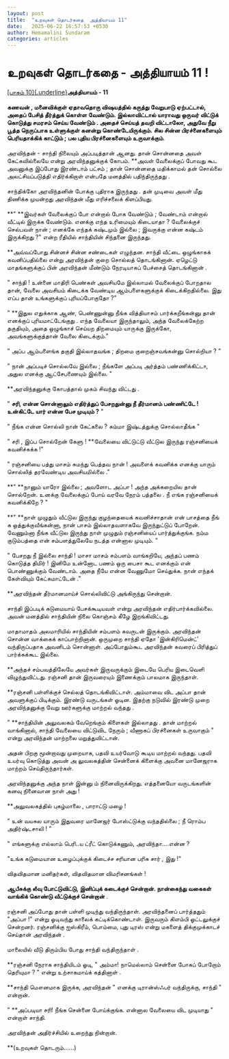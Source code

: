 ```yaml
---
layout: post
title:  "உறவுகள் தொடர்கதை  அத்தியாயம் 11"
date:   2025-06-22 16:57:53 +0530
author: Hemamalini Sundaram
categories: articles
---
```


#  உறவுகள் தொடர்கதை - அத்தியாயம் 11 ! 

[[பாகம்
10]{.underline}](https://tamil.momspresso.com/parenting/aa71bb9e323d44a5b589be0617593389/article/urrvukll-tottrktai-attiyaaym-10-wull7y34li3o?utm_source=PCA_Whatsapp_Share&utm_medium=Share_Android)**அத்தியாயம் -
11\
\
கணவன் , மனைவிக்குள் ஏதாவதொரு விஷயத்தில் கருத்து வேறுபாடு ஏற்பட்டால், அதைப் பேசித்
தீர்த்துக் கொள்ள வேண்டும். இல்லாவிட்டால் யாராவது ஒருவர் விட்டுக் கொடுத்து சமரசம் செய்ய
வேண்டும் . அதைச் செய்யத் தவறி விட்டாலோ, அதுவே நீறு பூத்த நெருப்பாக உள்ளுக்குள் கனன்று
கொண்டேயிருக்கும். சில சின்ன பிரச்னைகளையும் பெரியதாக்கிக் காட்டும் ; பல புதிய
பிரச்னைகளையும் உருவாக்கும்**.\
\
அரவிந்தன் - சாந்தி நிலையும் அப்படித்தான் ஆனது. தான் சொன்னதை அவள் கேட்கவில்லையே என்று
அரவிந்தனுக்குக் கோபம். **அவள் வேலைக்குப் போவது கூட அவனுக்கு இப்போது இரண்டாம் பட்சம் ;
தான் சொன்னதை மதிக்காமல் தன் சொல்லை அலட்சியப்படுத்தி எதிர்க்கிறாள் என்பதே மனத்தில்
பதிந்திருந்தது .\
\
சாந்திக்கோ அரவிந்தனின் போக்கு புதிராக இருந்தது . தன் முடிவை அவள் மீது திணிக்க
முயன்றது அரவிந்தன் மீது எரிச்சலைக் கிளப்பியது.\
\
**\" **இவர்கள் வேலைக்குப் போ என்றால் போக வேண்டும் ; வேண்டாம் என்றால் வீட்டில் இருக்க
வேண்டும். எனக்கு எந்த உரிமையும் கிடையாதா ? வேலைக்குச் செல்பவள் நான் ; எனக்கே எந்தக்
கஷ்டமும் இல்லை ; இவருக்கு என்ன கஷ்டம் இருக்கிறது ?\" என்ற ரீதியில் சாந்தியின் சிந்தனை
இருந்தது.\
\
**அவ்வப்போது சின்னச் சின்ன சண்டைகள் எழுந்தன. சாந்தி வீட்டை ஒழுங்காகக் கவனிப்பதில்லை
என்று அரவிந்தன் குறை சொல்லத் தொடங்கினான். ஏழெட்டு மாதங்களுக்குப் பின் அரவிந்தன் மீண்டும்
நேரடியாகப் பேச்சைத் தொடங்கினான் .\
\
\" சாந்தி ! உன்னை மாதிரி பெண்கள் அவசியமே இல்லாமல் வேலைக்குப் போறதால தான், வேலை
அவசியம் கிடைக்க வேண்டிய ஆம்பளைகளுக்குக் கிடைக்கிறதில்லை. இது எப்ப தான் உங்களுக்குப்
புரியப்போகுதோ ?\"\
\
\" **இதுல எதுக்காக ஆண், பெண்ணுன்னு நீங்க வித்தியாசம் பார்க்கறீங்கன்னு தான் எனக்குப்
புரியமாட்டேங்குது . எந்த வேலையா இருந்தாலும், அந்த வேலைக்கேற்ற தகுதியும், அதை
ஒழுங்காச் செய்யற திறமையும் யாருக்கு இருக்கோ, அவங்களுக்குத்தான் வேலை கிடைக்கும்.\"\
\
\" அப்ப ஆம்பளைங்க தகுதி இல்லாதவங்க ; திறமை குறைஞ்சவங்கன்னு சொல்றியா ? \"\
\
\" நான் அப்படிச் சொல்லவே இல்லை ; நீங்களே அப்படி அர்த்தம் பண்ணிக்கிட்டா, அதுல எனக்கு
ஆட்சேபணையும் இல்லை. \"\
\
**அரவிந்தனுக்கு கோபத்தால் முகம் சிவந்து விட்டது .\
\
\" **சரி, என்ன சொன்னாலும் எதிர்த்துப் பேசறதுன்னு நீ தீர்மானம் பண்ணிட்டே ! உன்கிட்டே யார்
என்ன பேச முடியும் ?** \"\
\
\" நீங்க என்ன சொல்லி நான் கேட்கலை ? சும்மா இஷ்டத்துக்கு சொல்லாதீங்க \"\
\
\" சரி , இப்ப சொல்றேன் கேளு ! **வேலையை விட்டுட்டு வீட்டுல இருந்து ரஞ்சனியைக்
கவனிச்சுக்க !\"\
\
\" ரஞ்சனியை பத்து மாசம் சுமந்து பெத்தவ நான் ! அவளைக் கவனிக்க எனக்கு யாரும் சொல்லித்
தரவேண்டிய அவசியமில்லை .\"\
\
**\" **நானும் யாரோ இல்லை ; அவளோட அப்பா ! அந்த அக்கறையில தான் சொல்றேன். உனக்கு
வேலைக்குப் போய் வரவே நேரம் பத்தலை . நீ எங்க ரஞ்சனியைக் கவனிக்கிறே ? \"\
\
**\" **நாள் முழுதும் வீட்டுல இருந்து குழந்தையைக் கவனிச்சாதான் என் பாசத்தை நீங் க
ஒத்துக்குவீங்கன்னா, நான் பாசம் இல்லாதவளாகவே இருந்துட்டுப் போறேன். வேணும்னா நீங்க வீட்டுல
இருந்து நாள் முழுதும் ரஞ்சனியைப் பார்த்துக்குங்க. நம்ம குடும்பத்தை என் சம்பளத்துலேயே
நடத்த என்னால முடியும். \"\
\
\" பேசறது நீ இல்லை சாந்தி ! மாசா மாசம் சம்பளம் வாங்கறியே, அந்தப் பணம் கொடுத்த திமிர்
! இனிமே உன்னோட பணம் ஒரு பைசா கூட எனக்கும் என் பொண்ணுக்கும் வேண்டாம். அதை நீயே என்ன
வேணுமோ செய்துக்க. நான் எந்தக் கேள்வியும் கேட்கமாட்டேன் .\"\
\
**அரவிந்தன் தீர்மானமாய்ச் சொல்லிவிட்டு அங்கிருந்து சென்றான்.\
\
சாந்தி இப்படிக் கடுமையாய் பேசக்கூடியவள் என்று அரவிந்தன் எதிர்பார்க்கவில்லை. அவன்
மனத்தில் சாந்தியின் நிலை கொஞ்சம் கீழே இறங்கிவிட்டது.\
\
மாதாமாதம் அலமாரியில் சாந்தியின் சம்பளம் கவருடன் இருக்கும். அரவிந்தன் சொன்ன வாக்கைக்
காப்பாற்றினான். ஒருமுறை சாந்தி ஏதோ \'இன்கிரிமென்ட்\' வந்திருப்பதாக அவனிடம் சொன்னாள்.
அப்போதும்கூட அரவிந்தன் கவரைப் பிரித்துப் பார்க்கக்கூட இல்லை.\
\
**அந்தச் சம்பவத்திலேயே அவர்கள் இருவருக்கும் இடையே பெரிய இடைவெளி விழுந்துவிட்டது.
ரஞ்சனி தான் இருவரையும் இணைக்கும் பாலமாக இருந்தாள்.\
\
**ரஞ்சனி பள்ளிக்குச் செல்லத் தொடங்கிவிட்டாள். அம்மாவை விட அப்பா தான் அவளுக்குப்
பிடிக்கும். இரண்டு வருடங்கள் ஓடின. இதற்கு நடுவில் இரண்டு முறை அரவிந்தனுக்கு வேறு
ஊர்களுக்கு மாற்றல் வந்தது .\
\
\" **சாந்தியின் அலுவலகம் வேறெங்கும் கிளைகள் இல்லாதது . தான் மாற்றல் வாங்கினால்,
சாந்தி வேலையை விட்டுவிட நேரும் ; வீணாகப் பிரச்னைகள் உருவாகும் \" என்று அரவிந்தன்
மாற்றலை மறுத்துவிட்டான்.\
\
அதன் பிறகு மூன்றாவது முறையாக, பதவி உயர்வோடு கூடிய மாற்றல் வந்தது. பதவி உயர்வு
கொடுத்து அவன் அ லுவலகத்தின் சென்னைக் கிளைக்கு அவனை மானேஜராக மாற்றம்
செய்திருந்தார்கள்.\
\
அரவிந்தனுக்கு அந்த நாள் இன்னு ம் நினைவிருக்கிறது. எத்தனையோ வருடங்களின் கனவு
நினைவான நாள் அது !\
\
**அலுவலகத்தில் புகழ்மாலை , பாராட்டு மழை !\
\
\" உன் வயசுல யாரும் இதுவரை மானேஜர் போஸ்ட்டுக்கு வந்ததில்லை ; நீ ரொம்ப அதிர்ஷ்டசாலி !
\"\
\
\" எங்களுக்கு எல்லாம் பெரி..ய ட்ரீட் கொடுக்கணும், அரவிந்தா\....என்ன ?\
\
\"உங்க கடுமையான உழைப்புக்குக் கிடைச்ச சரியான பரிசு சார் , இது !\"\
\
விதவிதமான மனிதர்கள், விதவிதமான விமரிசனங்கள் !\
\
**ஆபீசுக்கு லீவு போட்டுவிட்டு, இனிப்புக் கடைக்குச் சென்றான். நான்கைந்து வகைகள் வாங்கிக்
கொண்டு வீட்டுக்குச் சென்றான்** .\
\
ரஞ்சனி அப்போது தான் பள்ளி முடிந்து வந்திருந்தாள். அரவிந்தனைப் பார்த்ததும் \"அப்பா !\"
என்று ஓடிவந்து காலைக் கட்டிக்கொண்டாள். இருவரும் கிளம்பி ஓட்டலுக்குச் சென்றனர்.
ரஞ்சனிக்கு ஐஸ்கிரீம், பொம்மை, புது டிரஸ் என்று மகளைத் திக்குமுக்காடச் செய்தான் அரவிந்தன்
.\
\
மாலையில் வீடு திரும்பிய போது சாந்தி வந்திருந்தாள் .\
\
**ரஞ்சனி நேராக சாந்தியிடம் ஓடி, \" அம்மா! நாமெல்லாம் சென்னை போகப் போறோம் தெரியுமா
? \" என்று உற்சாகமாய்க் கத்தினாள் .\
\
**சாந்தி மௌனமாக இருக்க, அரவிந்தன் \" எனக்கு டிரான்ஸ்ஃபர் வந்திருக்கு, சாந்தி \"
என்றான்.\
\
\" **அப்படியா சரி! நீங்க சென்னை போய்க்குங்க. என்னால வேலையை விட முடியாது \" என்றாள்
சாந்தி.\
\
அரவிந்தன் அதிர்ச்சியில் உறைந்து நின்றான்.\
\
**(உறவுகள் தொடரும்\...\...)
